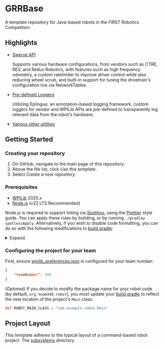# GRRBase

A template repository for Java-based robots in the FIRST Robotics Competition.

## Highlights

- [Swerve API](https://github.com/Greater-Rochester-Robotics/GRRBase/blob/main/src/main/java/org/team340/lib/swerve/SwerveAPI.java)

    Supports various hardware configurations, from vendors such as CTRE, REV, and Redux Robotics, with features such as high frequency odometry, a custom ratelimiter to improve driver control while also reducing wheel scrub, and built-in support for tuning the drivetrain's configuration live via NetworkTables.

- [Pre-defined Loggers](https://github.com/Greater-Rochester-Robotics/GRRBase/tree/main/src/main/java/org/team340/lib/logging)

    Utilizing Epilogue, an annotation-based logging framework, custom loggers for vendor and WPILib APIs are pre-defined to transparently log relevant data from the robot's hardware.

- [Various other utilities](https://github.com/Greater-Rochester-Robotics/GRRBase/tree/main/src/main/java/org/team340/lib/util)

## Getting Started

### Creating your repository

1. On GitHub, navigate to the main page of this repository.
2. Above the file list, click *Use this template*.
3. Select *Create a new repository*.

### Prerequisites

- [WPILib](https://github.com/wpilibsuite/allwpilib/releases) 2025.x
- [Node.js](https://nodejs.org/en/download) (v22 LTS Recommended)

Node.js is required to support linting via [Spotless](https://github.com/diffplug/spotless), using the [Prettier](https://prettier.io) style guide. You can apply these rules by building, or by running `./gradlew spotlessApply`. Alternatively, if you wish to disable code formatting, you can do so with the following modifications to [build.gradle](build.gradle):

<details>

<summary>Expand</summary>

```diff
diff --git a/build.gradle b/build.gradle
index 155f017..7670ad8 100644
--- a/build.gradle
+++ b/build.gradle
@@ -1,7 +1,6 @@
 plugins {
     id "java"
     id "edu.wpi.first.GradleRIO" version "2025.3.2"
-    id "com.diffplug.spotless" version "7.0.2"
 }

 java {
@@ -83,30 +82,6 @@ dependencies {
     implementation 'com.google.code.gson:gson:2.11.0'
 }

-// Code formatting via spotless
-spotless {
-    java {
-        target fileTree('.') {
-            include '**/*.java'
-            exclude '**/build/**', '**/build-*/**'
-        }
-
-        toggleOffOn()
-        endWithNewline()
-        removeUnusedImports()
-        trimTrailingWhitespace()
-        prettier(['prettier': '3.4.2', 'prettier-plugin-java': '2.6.7'])
-            .config([
-                'parser': 'java',
-                'plugins': ['prettier-plugin-java'],
-                printWidth: 120,
-                tabWidth: 4,
-                useTabs: false,
-                trailingComma: "none"
-            ])
-    }
-}
-
 test {
     useJUnitPlatform()
     systemProperty 'junit.jupiter.extensions.autodetection.enabled', 'true'
@@ -134,5 +109,4 @@ wpi.java.configureTestTasks(test)
 // Configure string concat to always inline compile
 tasks.withType(JavaCompile) {
     options.compilerArgs.add '-XDstringConcat=inline'
-    dependsOn 'spotlessApply'
 }
```

*You may also want to modify [robot-code.yml](.github/workflows/robot-code.yml) to remove the formatting check from CI:*

```diff
diff --git a/.github/workflows/robot-code.yml b/.github/workflows/robot-code.yml
index 313b56e..4e26616 100644
--- a/.github/workflows/robot-code.yml
+++ b/.github/workflows/robot-code.yml
@@ -5,32 +5,6 @@ env:
   NODE_VERSION: 20

 jobs:
-  format:
-    name: Check Format
-    runs-on: ubuntu-latest
-    container: wpilib/ubuntu-base:22.04
-
-    steps:
-      - name: Checkout Repository
-        uses: actions/checkout@v4
-        with:
-          fetch-depth: 0
-
-      - name: Add repository to git safe directories
-        run: git config --global --add safe.directory $GITHUB_WORKSPACE
-
-      - name: Setup Node
-        uses: actions/setup-node@v4
-        with:
-          node-version: ${{ env.NODE_VERSION }}
-          registry-url: https://registry.npmjs.org/
-
-      - name: Grant execute permission for gradlew
-        run: chmod +x gradlew
-
-      - name: Check robot code formatting
-        run: ./gradlew spotlessCheck
-
   build:
     name: Build
     runs-on: ubuntu-latest
```

</details>

### Configuring the project for your team

First, ensure [wpilib_preferences.json](.wpilib/wpilib_preferences.json) is configured for your team number:

```json
{
    "teamNumber": 340
}
```

*(Optional)* If you decide to modify the package name for your robot code (by default, `org.team340.robot`), you must update your [build.gradle](build.gradle) to reflect the new location of the project's `Main` class:

```groovy
def ROBOT_MAIN_CLASS = "com.example.robot.Main"
```

## Project Layout

This template adheres to the typical layout of a command-based robot project. The [subsystems](src/main/java/org/team340/robot/subsystems) directory 
